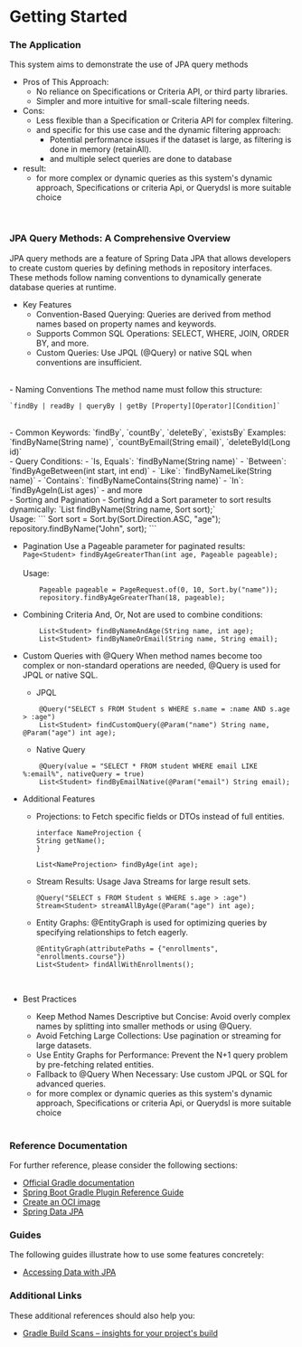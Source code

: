 # Getting Started  

### The Application ###  

This system aims to demonstrate the use of JPA query methods  
- Pros of This Approach:  
  - No reliance on Specifications or Criteria API, or third party libraries.  
  - Simpler and more intuitive for small-scale filtering needs.  
- Cons:  
  - Less flexible than a Specification or Criteria API for complex filtering.  
  - and specific for this use case and the dynamic filtering approach: 
    - Potential performance issues if the dataset is large, as filtering is done in memory (retainAll).
    - and multiple select queries are done to database
- result:
  - for more complex or dynamic queries as this system's dynamic approach, Specifications or criteria Api, or Querydsl is more suitable choice
<br>

### JPA Query Methods: A Comprehensive Overview ###  

JPA query methods are a feature of Spring Data JPA that allows developers to create custom queries by defining methods in repository interfaces.
These methods follow naming conventions to dynamically generate database queries at runtime.  

- Key Features  
  - Convention-Based Querying: Queries are derived from method names based on property names and keywords.
  - Supports Common SQL Operations: SELECT, WHERE, JOIN, ORDER BY, and more.
  - Custom Queries: Use JPQL (@Query) or native SQL when conventions are insufficient.  
<br>
- Naming Conventions  
    The method name must follow this structure:
    
    `findBy | readBy | queryBy | getBy [Property][Operator][Condition]`  
<br>
- Common Keywords: `findBy`, `countBy`, `deleteBy`, `existsBy`  
  Examples: `findByName(String name)`, `countByEmail(String email)`, `deleteById(Long id)`  
<br>
- Query Conditions:  
  - `Is, Equals`: `findByName(String name)`
  - `Between`: `findByAgeBetween(int start, int end)`
  - `Like`: `findByNameLike(String name)`
  - `Contains`: `findByNameContains(String name)`
  - `In`: `findByAgeIn(List<Integer> ages)`
  - and more  
<br>
- Sorting and Pagination  
  - Sorting
    Add a Sort parameter to sort results dynamically:  
        `List<Student> findByName(String name, Sort sort);`  
    <br>
    Usage:
    ```
        Sort sort = Sort.by(Sort.Direction.ASC, "age");
        repository.findByName("John", sort);
    ```

  - Pagination
    Use a Pageable parameter for paginated results:  
    `Page<Student> findByAgeGreaterThan(int age, Pageable pageable);`  
    <br>
    Usage:
    ```
        Pageable pageable = PageRequest.of(0, 10, Sort.by("name"));
        repository.findByAgeGreaterThan(18, pageable);
    ```  

- Combining Criteria
    And, Or, Not are used to combine conditions:
    ```
        List<Student> findByNameAndAge(String name, int age);
        List<Student> findByNameOrEmail(String name, String email);
    ```  

- Custom Queries with @Query
    When method names become too complex or non-standard operations are needed, @Query is used for JPQL or native SQL.

    - JPQL
    ```
        @Query("SELECT s FROM Student s WHERE s.name = :name AND s.age > :age")
        List<Student> findCustomQuery(@Param("name") String name, @Param("age") int age);
    ```  

    - Native Query
    ```
        @Query(value = "SELECT * FROM student WHERE email LIKE %:email%", nativeQuery = true)
        List<Student> findByEmailNative(@Param("email") String email);
    ```  

- Additional Features
  - Projections: to Fetch specific fields or DTOs instead of full entities.
    ```
    interface NameProjection {
    String getName();
    }
    
    List<NameProjection> findByAge(int age);
    ```  

  - Stream Results: Usage Java Streams for large result sets.
    ```
    @Query("SELECT s FROM Student s WHERE s.age > :age")
    Stream<Student> streamAllByAge(@Param("age") int age);
    ```  
    
  - Entity Graphs: @EntityGraph is used for optimizing queries by specifying relationships to fetch eagerly.
    ```
    @EntityGraph(attributePaths = {"enrollments", "enrollments.course"})
    List<Student> findAllWithEnrollments();
    ```  
    <br>

- Best Practices  
  - Keep Method Names Descriptive but Concise: Avoid overly complex names by splitting into smaller methods or using @Query.
  - Avoid Fetching Large Collections: Use pagination or streaming for large datasets.
  - Use Entity Graphs for Performance: Prevent the N+1 query problem by pre-fetching related entities.
  - Fallback to @Query When Necessary: Use custom JPQL or SQL for advanced queries. 
  - for more complex or dynamic queries as this system's dynamic approach, Specifications or criteria Api, or Querydsl is more suitable choice
<br><br>

### Reference Documentation
For further reference, please consider the following sections:

* [Official Gradle documentation](https://docs.gradle.org)
* [Spring Boot Gradle Plugin Reference Guide](https://docs.spring.io/spring-boot/3.3.5/gradle-plugin)
* [Create an OCI image](https://docs.spring.io/spring-boot/3.3.5/gradle-plugin/packaging-oci-image.html)
* [Spring Data JPA](https://docs.spring.io/spring-boot/3.3.5/reference/data/sql.html#data.sql.jpa-and-spring-data)

### Guides
The following guides illustrate how to use some features concretely:

* [Accessing Data with JPA](https://spring.io/guides/gs/accessing-data-jpa/)

### Additional Links
These additional references should also help you:

* [Gradle Build Scans – insights for your project's build](https://scans.gradle.com#gradle)

